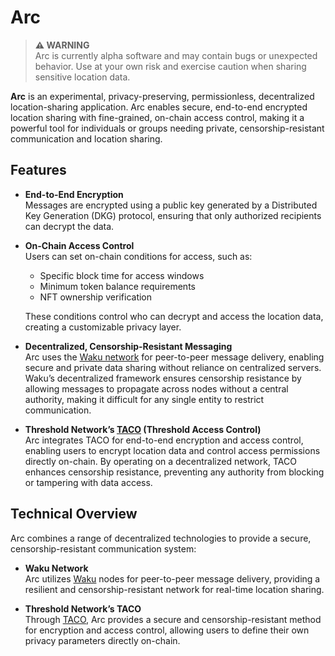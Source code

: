 # Arc

> **⚠️ WARNING**  
> Arc is currently alpha software and may contain bugs or unexpected behavior. Use at your own risk and exercise caution when sharing sensitive location data.

**Arc** is an experimental, privacy-preserving, permissionless, decentralized location-sharing application. Arc enables secure, end-to-end encrypted location sharing with fine-grained, on-chain access control, making it a powerful tool for individuals or groups needing private, censorship-resistant communication and location sharing.

## Features

- **End-to-End Encryption**  
  Messages are encrypted using a public key generated by a Distributed Key Generation (DKG) protocol, ensuring that only authorized recipients can decrypt the data.

- **On-Chain Access Control**  
  Users can set on-chain conditions for access, such as:
  - Specific block time for access windows
  - Minimum token balance requirements
  - NFT ownership verification

  These conditions control who can decrypt and access the location data, creating a customizable privacy layer.

- **Decentralized, Censorship-Resistant Messaging**  
  Arc uses the [Waku network](https://waku.org/) for peer-to-peer message delivery, enabling secure and private data sharing without reliance on centralized servers. Waku’s decentralized framework ensures censorship resistance by allowing messages to propagate across nodes without a central authority, making it difficult for any single entity to restrict communication.

- **Threshold Network’s [TACO](https://threshold.network/) (Threshold Access Control)**  
  Arc integrates TACO for end-to-end encryption and access control, enabling users to encrypt location data and control access permissions directly on-chain. By operating on a decentralized network, TACO enhances censorship resistance, preventing any authority from blocking or tampering with data access.

## Technical Overview

Arc combines a range of decentralized technologies to provide a secure, censorship-resistant communication system:

- **Waku Network**  
  Arc utilizes [Waku](https://waku.org/) nodes for peer-to-peer message delivery, providing a resilient and censorship-resistant network for real-time location sharing.

- **Threshold Network’s TACO**  
  Through [TACO](https://threshold.network/), Arc provides a secure and censorship-resistant method for encryption and access control, allowing users to define their own privacy parameters directly on-chain.
